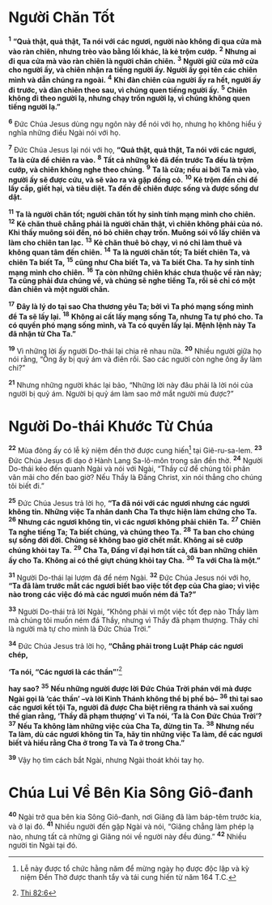 # Người Chăn Tốt
<sup><b>1</b></sup> **“Quả thật, quả thật, Ta nói với các ngươi, người nào không đi qua cửa mà vào ràn chiên, nhưng trèo vào bằng lối khác, là kẻ trộm cướp.** <sup><b>2</b></sup> **Nhưng ai đi qua cửa mà vào ràn chiên là người chăn chiên.** <sup><b>3</b></sup> **Người giữ cửa mở cửa cho người ấy, và chiên nhận ra tiếng người ấy. Người ấy gọi tên các chiên mình và dẫn chúng ra ngoài.** <sup><b>4</b></sup> **Khi đàn chiên của người ấy ra hết, người ấy đi trước, và đàn chiên theo sau, vì chúng quen tiếng người ấy.** <sup><b>5</b></sup> **Chiên không đi theo người lạ, nhưng chạy trốn người lạ, vì chúng không quen tiếng người lạ.”**

<sup><b>6</b></sup> Ðức Chúa Jesus dùng ngụ ngôn này để nói với họ, nhưng họ không hiểu ý nghĩa những điều Ngài nói với họ.

<sup><b>7</b></sup> Ðức Chúa Jesus lại nói với họ, **“Quả thật, quả thật, Ta nói với các ngươi, Ta là cửa để chiên ra vào.** <sup><b>8</b></sup> **Tất cả những kẻ đã đến trước Ta đều là trộm cướp, và chiên không nghe theo chúng.** <sup><b>9</b></sup> **Ta là cửa; nếu ai bởi Ta mà vào, người ấy sẽ được cứu, và sẽ vào ra và gặp đồng cỏ.** <sup><b>10</b></sup> **Kẻ trộm đến chỉ để lấy cắp, giết hại, và tiêu diệt. Ta đến để chiên được sống và được sống dư dật.**

<sup><b>11</b></sup> **Ta là người chăn tốt; người chăn tốt hy sinh tính mạng mình cho chiên.** <sup><b>12</b></sup> **Kẻ chăn thuê chẳng phải là người chăn thật, vì chiên không phải của nó. Khi thấy muông sói đến, nó bỏ chiên chạy trốn. Muông sói vồ lấy chiên và làm cho chiên tan lạc.** <sup><b>13</b></sup> **Kẻ chăn thuê bỏ chạy, vì nó chỉ làm thuê và không quan tâm đến chiên.** <sup><b>14</b></sup> **Ta là người chăn tốt; Ta biết chiên Ta, và chiên Ta biết Ta,** <sup><b>15</b></sup> **cũng như Cha biết Ta, và Ta biết Cha. Ta hy sinh tính mạng mình cho chiên.** <sup><b>16</b></sup> **Ta còn những chiên khác chưa thuộc về ràn này; Ta cũng phải đưa chúng về, và chúng sẽ nghe tiếng Ta, rồi sẽ chỉ có một đàn chiên và một người chăn.**

<sup><b>17</b></sup> **Ðây là lý do tại sao Cha thương yêu Ta; bởi vì Ta phó mạng sống mình để Ta sẽ lấy lại.** <sup><b>18</b></sup> **Không ai cất lấy mạng sống Ta, nhưng Ta tự phó cho. Ta có quyền phó mạng sống mình, và Ta có quyền lấy lại. Mệnh lệnh này Ta đã nhận từ Cha Ta.”**

<sup><b>19</b></sup> Vì những lời ấy người Do-thái lại chia rẽ nhau nữa. <sup><b>20</b></sup> Nhiều người giữa họ nói rằng, “Ông ấy bị quỷ ám và điên rồi. Sao các người còn nghe ông ấy làm chi?”

<sup><b>21</b></sup> Nhưng những người khác lại bảo, “Những lời này đâu phải là lời nói của người bị quỷ ám. Người bị quỷ ám làm sao mở mắt người mù được?”


# Người Do-thái Khước Từ Chúa
<sup><b>22</b></sup> Mùa đông ấy có lễ kỷ niệm đền thờ được cung hiến[^1-fd1d6128-9164-4a7d-9990-fef4e9515deb] tại Giê-ru-sa-lem. <sup><b>23</b></sup> Ðức Chúa Jesus đi dạo ở Hành Lang Sa-lô-môn trong sân đền thờ. <sup><b>24</b></sup> Người Do-thái kéo đến quanh Ngài và nói với Ngài, “Thầy cứ để chúng tôi phân vân mãi cho đến bao giờ? Nếu Thầy là Ðấng Christ, xin nói thẳng cho chúng tôi biết đi.”

<sup><b>25</b></sup> Ðức Chúa Jesus trả lời họ, **“Ta đã nói với các ngươi nhưng các ngươi không tin. Những việc Ta nhân danh Cha Ta thực hiện làm chứng cho Ta.** <sup><b>26</b></sup> **Nhưng các ngươi không tin, vì các ngươi không phải chiên Ta.** <sup><b>27</b></sup> **Chiên Ta nghe tiếng Ta; Ta biết chúng, và chúng theo Ta.** <sup><b>28</b></sup> **Ta ban cho chúng sự sống đời đời. Chúng sẽ không bao giờ chết mất. Không ai sẽ cướp chúng khỏi tay Ta.** <sup><b>29</b></sup> **Cha Ta, Ðấng vĩ đại hơn tất cả, đã ban những chiên ấy cho Ta. Không ai có thể giựt chúng khỏi tay Cha.** <sup><b>30</b></sup> **Ta với Cha là một.”**

<sup><b>31</b></sup> Người Do-thái lại lượm đá để ném Ngài. <sup><b>32</b></sup> Ðức Chúa Jesus nói với họ, **“Ta đã làm trước mắt các ngươi biết bao việc tốt đẹp của Cha giao; vì việc nào trong các việc đó mà các ngươi muốn ném đá Ta?”**

<sup><b>33</b></sup> Người Do-thái trả lời Ngài, “Không phải vì một việc tốt đẹp nào Thầy làm mà chúng tôi muốn ném đá Thầy, nhưng vì Thầy đã phạm thượng. Thầy chỉ là người mà tự cho mình là Ðức Chúa Trời.”

<sup><b>34</b></sup> Ðức Chúa Jesus trả lời họ, **“Chẳng phải trong Luật Pháp các ngươi chép,**

**‘Ta nói, “Các ngươi là các thần”’**[^1@-fd1d6128-9164-4a7d-9990-fef4e9515deb]

**hay sao?** <sup><b>35</b></sup> **Nếu những người được lời Ðức Chúa Trời phán với mà được Ngài gọi là ‘các thần’ –và lời Kinh Thánh không thể bị phế bỏ–** <sup><b>36</b></sup> **thì tại sao các ngươi kết tội Ta, người đã được Cha biệt riêng ra thánh và sai xuống thế gian rằng, ‘Thầy đã phạm thượng’ vì Ta nói, ‘Ta là Con Ðức Chúa Trời’?** <sup><b>37</b></sup> **Nếu Ta không làm những việc của Cha Ta, đừng tin Ta.** <sup><b>38</b></sup> **Nhưng nếu Ta làm, dù các ngươi không tin Ta, hãy tin những việc Ta làm, để các ngươi biết và hiểu rằng Cha ở trong Ta và Ta ở trong Cha.”**

<sup><b>39</b></sup> Vậy họ tìm cách bắt Ngài, nhưng Ngài thoát khỏi tay họ.


# Chúa Lui Về Bên Kia Sông Giô-đanh
<sup><b>40</b></sup> Ngài trở qua bên kia Sông Giô-đanh, nơi Giăng đã làm báp-têm trước kia, và ở lại đó. <sup><b>41</b></sup> Nhiều người đến gặp Ngài và nói, “Giăng chẳng làm phép lạ nào, nhưng tất cả những gì Giăng nói về người này đều đúng.” <sup><b>42</b></sup> Nhiều người tin Ngài tại đó.

[^1-fd1d6128-9164-4a7d-9990-fef4e9515deb]: Lễ này được tổ chức hằng năm để mừng ngày họ được độc lập và kỳ niệm Ðền Thờ được thanh tẩy và tái cung hiến từ năm 164 T.C.
[^1@-fd1d6128-9164-4a7d-9990-fef4e9515deb]: [Thi 82:6](/passage/?search=Ps.82.6\&version=BD2011)